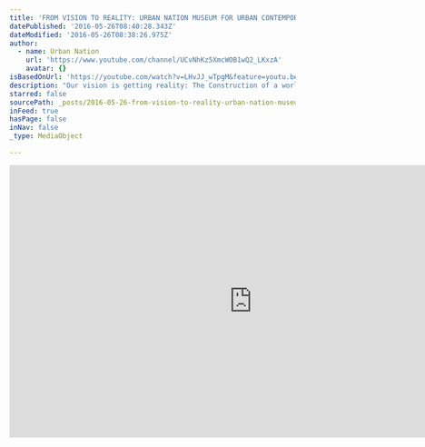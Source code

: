 ```yaml
---
title: 'FROM VISION TO REALITY: URBAN NATION MUSEUM FOR URBAN CONTEMPORARY ART'
datePublished: '2016-05-26T08:40:28.343Z'
dateModified: '2016-05-26T08:38:26.975Z'
author:
  - name: Urban Nation
    url: 'https://www.youtube.com/channel/UCvNhKz5XmcWOB1wQ2_LKxzA'
    avatar: {}
isBasedOnUrl: 'https://youtube.com/watch?v=LHvJJ_wTpgM&feature=youtu.be'
description: "Our vision is getting reality: The Construction of a world's unique MUSEUM FOR URBAN CONTEMPORARY ART starts now! We are working on our vision to build the first independent and non-commercial home for urban contemporary art since 2013. With more than 200 artists, URBAN NATION is already turning Berlin into a huge outdoor Museum."
starred: false
sourcePath: _posts/2016-05-26-from-vision-to-reality-urban-nation-museum-for-urban-contem.md
inFeed: true
hasPage: false
inNav: false
_type: MediaObject

---
```

<iframe src="https://cdn.embedly.com/widgets/media.html?src=https%3A%2F%2Fwww.youtube.com%2Fembed%2FLHvJJ_wTpgM%3Ffeature%3Doembed&amp;url=http%3A%2F%2Fwww.youtube.com%2Fwatch%3Fv%3DLHvJJ_wTpgM&amp;image=https%3A%2F%2Fi.ytimg.com%2Fvi%2FLHvJJ_wTpgM%2Fhqdefault.jpg&amp;key=b7d04c9b404c499eba89ee7072e1c4f7&amp;type=text%2Fhtml&amp;schema=youtube" width="854" height="480" scrolling="no" frameborder="0" allowfullscreen="" style=""></iframe>